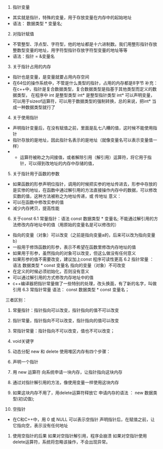 1. 指针变量
- 其实就是指针，特殊的变量，用于存放变量在内存中的起始地址
- 语法： 数据类型 * 变量名;
2. 对指针赋值
- 不管整型、浮点型、字符型，他的地址都是十六进制数。我们用整形指针存放整数型变量的地址，用字符型指针存放字符型变量的地址等等
- 语法：指针 = &变量名
3. 关于指针占用的内存
- 指针也是变量，是变量就要占用内存空间
- 在64位的操作系统中，不管是什么类型的指针，占用的内存都是8字节
补充： 在c++中，指针是复合数据类型，复合数据类型是指基于其他类型而定义的数据类型，
在程序中 int 是整型类型
int* 是整型指针类型
int* 可以声明变量，可以用于sizeof运算符，可以用于数据类型的强制转换，总的来说，把int* 当成一种数据类型就行了
4. 关于使用指针
- 声明指针变量后，在没有赋值之前，里面是乱七八糟的值，这时候不能使用指针
- 指针存放的是地址，因此指针名表示的是地址（就像变量名可以表示变量值一样）
- * 运算符被称之为间接值，或者解除引用（解引用）运算符，将它用于指针，可以得到改地址的内存中存储的值， 
5. 关于指针用于函数的参数
- 如果函数的形参声明位指针，调用的时候把实参的地址传进去，形参中存放的是实惨的地址，在函数中通过解引用的方法直接操作内存中的数据，可以修改实数的值，这种方法被称之为地址传递，或 传地址
意义：
- 可以在函数中修改实参的值
- 减少内存拷贝，提高性能
6. 关于const
6.1 常量指针：语法 const 数据类型 * 变量名;
不能通过解引用的方法修改内存地址中的值（用原始的变量名是可以修改的）
- 指向的变量（对象）可以改变（之前是指向变量a的，后来可以改为指向变量b）
- 一般用于修饰函数的形参，表示不希望在函数里修改内存地址的值
- 如果用于形参，虽然指向的对象可以改变，但这么做没有任何意义
- 如果形参的值不需要改变，建议加上const 程序可读性更高
6.2 指针常量 ： 语法 数据类型 * const 变量名
指向的变量（对象）不可改变
- 在定义的时候必须初始化，否则没有意义
- 可以通过解引用的方式修改内存地址中的值
- c++编译器把指针常量做了一些特别的处理，改头换面，有了新的名字，叫做引用
6.3 常指针常量 语法： const 数据类型 * const 变量名；

三者区别：
1. 常量指针：指针指向可以改变，指针指向的值不可以改变
2. 指针常量，指针指向不可以改变，指针指向的值可以改变
3. 常指针常量：指针指向不可以改变，值也不可以改变；

7. void关键字

8. 动态分配 new 和 delete
使用堆区内存有四个步骤：
1. 声明一个指针
2. 用 new 运算符 向系统申请一块内存，让指针指向这块内存
3. 通过对指针解引用的方法，像使用变量一样使用这块内存
4. 如果这块内存不用了，用delete运算符释放它
申请内存的语法 ： new 数据类型(初试值);

9. 空指针
- 在C和C++中，用 0 或 NULL 可以表示空指针
声明指针后，在赋值之前，让它指向空，表示没有任何地址
1. 使用空指针的后果
如果对空指针解引用，程序会崩溃
如果对空指针使用delete运算符，系统将忽略该操作，不会出现异常。